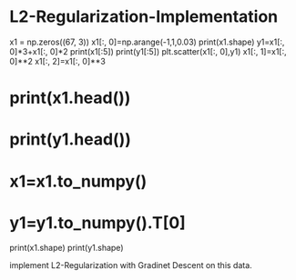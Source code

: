 # L2-Regularization-Implementation
x1 = np.zeros((67, 3)) 
x1[:, 0]=np.arange(-1,1,0.03) 
print(x1.shape) 
y1=x1[:, 0]*3+x1[:, 0]*2 
print(x1[:5]) 
print(y1[:5]) 
plt.scatter(x1[:, 0],y1) 
x1[:, 1]=x1[:, 0]**2 
x1[:, 2]=x1[:, 0]**3 
# print(x1.head()) 
# print(y1.head()) 
# x1=x1.to_numpy() 
# y1=y1.to_numpy().T[0] 
print(x1.shape) 
print(y1.shape)

implement L2-Regularization with Gradinet Descent on this data.
